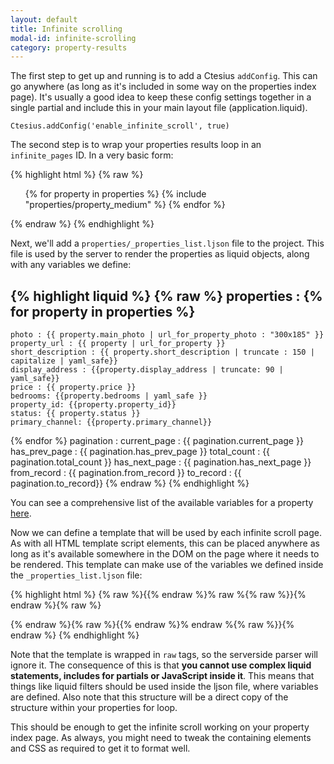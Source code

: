 ```yaml
---
layout: default
title: Infinite scrolling
modal-id: infinite-scrolling
category: property-results
---
```

The first step to get up and running is to add a Ctesius ``addConfig``. This can go anywhere (as long as it's included in some way on the properties index page). It's usually a good idea to keep these config settings together in a single partial and include this in your main layout file (application.liquid).

``Ctesius.addConfig('enable_infinite_scroll', true)``

The second step is to wrap your properties results loop in an ``infinite_pages`` ID. In a very basic form:

{% highlight html %}
{% raw %}
<div id="infinite_pages">
 <div class="infinite_page">
  <ul>
   {% for property in properties %}
    {% include "properties/property_medium" %}
   {% endfor %}
  </ul>
 </div>
</div>
{% endraw %}
{% endhighlight %}

Next, we'll add a `properties/_properties_list.ljson` file to the project. This file is used by the server to render the properties as liquid objects, along with any variables we define:

{% highlight liquid %}
{% raw %}
properties :
{% for property in properties %}
  -
    photo : {{ property.main_photo | url_for_property_photo : "300x185" }}
    property_url : {{ property | url_for_property }}
    short_description : {{ property.short_description | truncate : 150 | capitalize | yaml_safe}}
    display_address : {{property.display_address | truncate: 90 | yaml_safe}}
    price : {{ property.price }}
    bedrooms: {{property.bedrooms | yaml_safe }}
    property_id: {{property.property_id}}
    status: {{ property.status }}
    primary_channel: {{property.primary_channel}}
{% endfor %}
pagination :
    current_page : {{ pagination.current_page }}
    has_prev_page : {{ pagination.has_prev_page }}
    total_count : {{ pagination.total_count }}
    has_next_page : {{ pagination.has_next_page }}
    from_record : {{ pagination.from_record }}
    to_record : {{ pagination.to_record}}
{% endraw %}
{% endhighlight %}

You can see a comprehensive list of the available variables for a property [here](/drops/property-drop.html).

Now we can define a template that will be used by each infinite scroll page. As with all HTML template script elements, this can be placed anywhere as long as it's available somewhere in the DOM on the page where it needs to be rendered. This template can make use of the variables we defined inside the `_properties_list.ljson` file:

{% highlight html %}
{% raw %}{{% endraw %}% raw %{% raw %}}{% endraw %}{% raw %}
 <script id="infinite_scroll_properties_template" type="text/liquid">
  <ul>
   {% for property in properties %}
    <li>
     <a href="{{ property.property_url }}">
      <img src="{{ property.photo }}">
     </a>
     {{ property.status }}
     <a href="{{ property.property_url }}">
      {{ property.price }}
      {{ property.bedrooms }} bedrooms
     </a>
     <a class="btn-primary" href="{{ property.property_url }}">Full Details</a>
    </li>
   {% endfor %}
  </ul>
 </script>
{% endraw %}{% raw %}{{% endraw %}% endraw %{% raw %}}{% endraw %}
{% endhighlight %}

Note that the template is wrapped in ``raw`` tags, so the serverside parser will ignore it. The consequence of this is that **you cannot use complex liquid statements, includes for partials or JavaScript inside it**. This means that things like liquid filters should be used inside the ljson file, where variables are defined. Also note that this structure will be a direct copy of the structure within your properties for loop.

This should be enough to get the infinite scroll working on your property index page. As always, you might need to tweak the containing elements and CSS as required to get it to format well.
